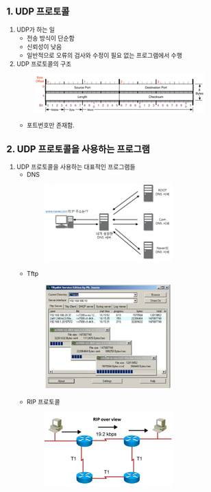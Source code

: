 ## 1. UDP 프로토콜
1. UDP가 하는 일
    - 전송 방식이 단순함
    - 신뢰성이 낮음
    - 일반적으로 오류의 검사와 수정이 필요 없는 프로그램에서 수행
2. UDP 프로토콜의 구조<br>
        <figure>
        <img src="../../imgsrc/UDP.PNG" width="500">
        </figure>
    - 포트번호만 존재함.

## 2. UDP 프로토콜을 사용하는 프로그램
1. UDP 프로토콜을 사용하는 대표적인 프로그램들
    - DNS<br>
        <figure>
        <img src="../../imgsrc/DNS.PNG" width="300">
        </figure>
    - Tftp<br>
        <figure>
        <img src="../../imgsrc/Tftp.PNG" width="300">
        </figure>
    - RIP 프로토콜<br>
        <figure>
        <img src="../../imgsrc/RIP_Protocol.PNG" width="300">
        </figure>
